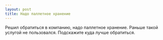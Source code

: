 ```yaml
---
layout: post 
title: Надо паллетное хранение 
--- 
```

Решил обратиться в компанию, надо паллетное хранение. Раньше такой услугой не пользовался. Подскажите куда лучше обратиться.